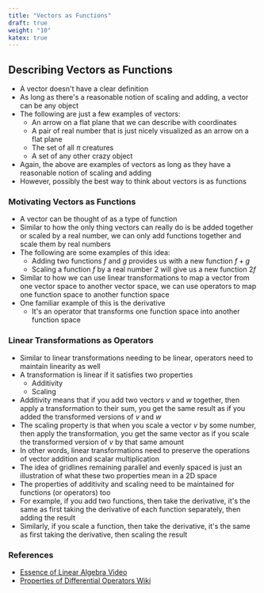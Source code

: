 ```yaml
---
title: "Vectors as Functions"
draft: true
weight: "10"
katex: true
---
```


## Describing Vectors as Functions
- A vector doesn't have a clear definition
- As long as there's a reasonable notion of scaling and adding, a vector can be any object
- The following are just a few examples of vectors:
	- An arrow on a flat plane that we can describe with coordinates
	- A pair of real number that is just nicely visualized as an arrow on a flat plane
	- The set of all $\pi$ creatures
	- A set of any other crazy object
- Again, the above are examples of vectors as long as they have a reasonable notion of scaling and adding
- However, possibly the best way to think about vectors is as functions

### Motivating Vectors as Functions
- A vector can be thought of as a type of function
- Similar to how the only thing vectors can really do is be added together or scaled by a real number, we can only add functions together and scale them by real numbers
- The following are some examples of this idea:
	- Adding two functions $f$ and $g$ provides us with a new function $f+g$
	- Scaling a function $f$ by a real number $2$ will give us a new function $2f$
- Similar to how we can use linear transformations to map a vector from one vector space to another vector space, we can use operators to map one function space to another function space
- One familiar example of this is the derivative
	- It's an operator that transforms one function space into another function space

### Linear Transformations as Operators
- Similar to linear transformations needing to be linear, operators need to maintain linearity as well
- A transformation is linear if it satisfies two properties
	- Additivity
	- Scaling
- Additivity means that if you add two vectors $v$ and $w$ together, then apply a transformation to their sum, you get the same result as if you added the transformed versions of $v$ and $w$
- The scaling property is that when you scale a vector $v$ by some number, then apply the transformation, you get the same vector as if you scale the transformed version of $v$ by that same amount
- In other words, linear transformations need to preserve the operations of vector addition and scalar multiplication
- The idea of gridlines remaining parallel and evenly spaced is just an illustration of what these two properties mean in a 2D space
- The properties of additivity and scaling need to be maintained for functions (or operators) too
- For example, if you add two functions, then take the derivative, it's the same as first taking the derivative of each function separately, then adding the result
- Similarly, if you scale a function, then take the derivative, it's the same as first taking the derivative, then scaling the result

### References
- [Essence of Linear Algebra Video](https://www.youtube.com/watch?v=TgKwz5Ikpc8&list=PLZHQObOWTQDPD3MizzM2xVFitgF8hE_ab&index=15)
- [Properties of Differential Operators Wiki](https://en.wikipedia.org/wiki/Differential_operator)
